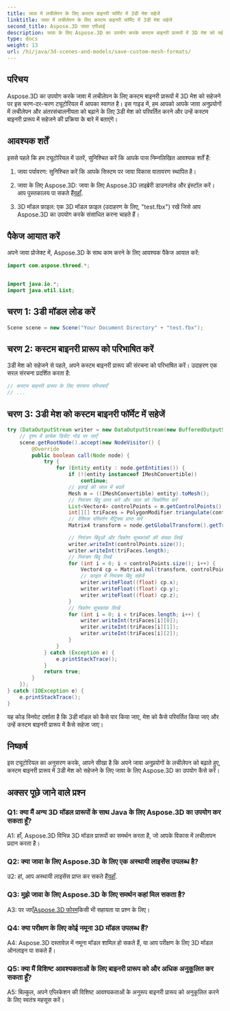 ```yaml
---
title: जावा में लचीलेपन के लिए कस्टम बाइनरी फॉर्मेट में 3डी मेश सहेजें
linktitle: जावा में लचीलेपन के लिए कस्टम बाइनरी फॉर्मेट में 3डी मेश सहेजें
second_title: Aspose.3D जावा एपीआई
description: जावा के लिए Aspose.3D का उपयोग करके कस्टम बाइनरी प्रारूपों में 3D मेश को सहेजना सीखें। इस चरण-दर-चरण ट्यूटोरियल के साथ जावा अनुप्रयोगों में लचीलापन बढ़ाएँ।
type: docs
weight: 13
url: /hi/java/3d-scenes-and-models/save-custom-mesh-formats/
---
```

## परिचय

Aspose.3D का उपयोग करके जावा में लचीलेपन के लिए कस्टम बाइनरी प्रारूपों में 3D मेश को सहेजने पर इस चरण-दर-चरण ट्यूटोरियल में आपका स्वागत है। इस गाइड में, हम आपको आपके जावा अनुप्रयोगों में लचीलेपन और अंतरसंचालनीयता को बढ़ाने के लिए 3डी मेश को परिवर्तित करने और उन्हें कस्टम बाइनरी प्रारूप में सहेजने की प्रक्रिया के बारे में बताएंगे।

## आवश्यक शर्तें

इससे पहले कि हम ट्यूटोरियल में उतरें, सुनिश्चित करें कि आपके पास निम्नलिखित आवश्यक शर्तें हैं:

1. जावा पर्यावरण: सुनिश्चित करें कि आपके सिस्टम पर जावा विकास वातावरण स्थापित है।

2.  जावा के लिए Aspose.3D: जावा के लिए Aspose.3D लाइब्रेरी डाउनलोड और इंस्टॉल करें। आप पुस्तकालय पा सकते हैं[यहाँ](https://releases.aspose.com/3d/java/).

3. 3D मॉडल फ़ाइल: एक 3D मॉडल फ़ाइल (उदाहरण के लिए, "test.fbx") रखें जिसे आप Aspose.3D का उपयोग करके संसाधित करना चाहते हैं।

## पैकेज आयात करें

अपने जावा प्रोजेक्ट में, Aspose.3D के साथ काम करने के लिए आवश्यक पैकेज आयात करें:

```java
import com.aspose.threed.*;


import java.io.*;
import java.util.List;
```

## चरण 1: 3डी मॉडल लोड करें

```java
Scene scene = new Scene("Your Document Directory" + "test.fbx");
```

## चरण 2: कस्टम बाइनरी प्रारूप को परिभाषित करें

3डी मेश को सहेजने से पहले, अपने कस्टम बाइनरी प्रारूप की संरचना को परिभाषित करें। उदाहरण एक सरल संरचना प्रदर्शित करता है:

```java
// कस्टम बाइनरी प्रारूप के लिए संरचना परिभाषाएँ
// ...
```

## चरण 3: 3डी मेश को कस्टम बाइनरी फॉर्मेट में सहेजें

```java
try (DataOutputStream writer = new DataOutputStream(new BufferedOutputStream(new FileOutputStream("Your Document Directory" + "Save3DMeshesInCustomBinaryFormat_out")))) {
    // दृश्य में प्रत्येक डिसेंट नोड पर जाएँ
    scene.getRootNode().accept(new NodeVisitor() {
        @Override
        public boolean call(Node node) {
            try {
                for (Entity entity : node.getEntities()) {
                    if (!(entity instanceof IMeshConvertible))
                        continue;
                    // इकाई को जाल में बदलें
                    Mesh m = ((IMeshConvertible) entity).toMesh();
                    // नियंत्रण बिंदु प्राप्त करें और जाल को त्रिकोणित करें
                    List<Vector4> controlPoints = m.getControlPoints();
                    int[][] triFaces = PolygonModifier.triangulate(controlPoints, m.getPolygons());
                    // वैश्विक परिवर्तन मैट्रिक्स प्राप्त करें
                    Matrix4 transform = node.getGlobalTransform().getTransformMatrix();

                    // नियंत्रण बिंदुओं और त्रिकोण सूचकांकों की संख्या लिखें
                    writer.writeInt(controlPoints.size());
                    writer.writeInt(triFaces.length);
                    // नियंत्रण बिंदु लिखें
                    for (int i = 0; i < controlPoints.size(); i++) {
                        Vector4 cp = Matrix4.mul(transform, controlPoints.get(i));
                        // फ़ाइल में नियंत्रण बिंदु सहेजें
                        writer.writeFloat((float) cp.x);
                        writer.writeFloat((float) cp.y);
                        writer.writeFloat((float) cp.z);
                    }
                    // त्रिकोण सूचकांक लिखें
                    for (int i = 0; i < triFaces.length; i++) {
                        writer.writeInt(triFaces[i][0]);
                        writer.writeInt(triFaces[i][1]);
                        writer.writeInt(triFaces[i][2]);
                    }
                }
            } catch (Exception e) {
                e.printStackTrace();
            }
            return true;
        }
    });
} catch (IOException e) {
    e.printStackTrace();
}
```

यह कोड स्निपेट दर्शाता है कि 3डी मॉडल को कैसे पार किया जाए, मेश को कैसे परिवर्तित किया जाए और उन्हें कस्टम बाइनरी प्रारूप में कैसे सहेजा जाए।

## निष्कर्ष

इस ट्यूटोरियल का अनुसरण करके, आपने सीखा है कि अपने जावा अनुप्रयोगों के लचीलेपन को बढ़ाते हुए, कस्टम बाइनरी प्रारूप में 3डी मेश को सहेजने के लिए जावा के लिए Aspose.3D का उपयोग कैसे करें।

## अक्सर पूछे जाने वाले प्रश्न

### Q1: क्या मैं अन्य 3D मॉडल प्रारूपों के साथ Java के लिए Aspose.3D का उपयोग कर सकता हूँ?

A1: हाँ, Aspose.3D विभिन्न 3D मॉडल प्रारूपों का समर्थन करता है, जो आपके विकास में लचीलापन प्रदान करता है।

### Q2: क्या जावा के लिए Aspose.3D के लिए एक अस्थायी लाइसेंस उपलब्ध है?

 उ2: हां, आप अस्थायी लाइसेंस प्राप्त कर सकते हैं[यहाँ](https://purchase.aspose.com/temporary-license/).

### Q3: मुझे जावा के लिए Aspose.3D के लिए समर्थन कहां मिल सकता है?

 A3: पर जाएँ[Aspose.3D फोरम](https://forum.aspose.com/c/3d/18)किसी भी सहायता या प्रश्न के लिए।

### Q4: क्या परीक्षण के लिए कोई नमूना 3D मॉडल उपलब्ध हैं?

A4: Aspose.3D दस्तावेज़ में नमूना मॉडल शामिल हो सकते हैं, या आप परीक्षण के लिए 3D मॉडल ऑनलाइन पा सकते हैं।

### Q5: क्या मैं विशिष्ट आवश्यकताओं के लिए बाइनरी प्रारूप को और अधिक अनुकूलित कर सकता हूँ?

A5: बिल्कुल, अपने एप्लिकेशन की विशिष्ट आवश्यकताओं के अनुरूप बाइनरी प्रारूप को अनुकूलित करने के लिए स्वतंत्र महसूस करें।